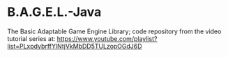 # B.A.G.E.L.-Java
The Basic Adaptable Game Engine Library; code repository from the video tutorial series at:
https://www.youtube.com/playlist?list=PLxpdybrffYlNtjVkMbDD5TULzopOGdJ6D
